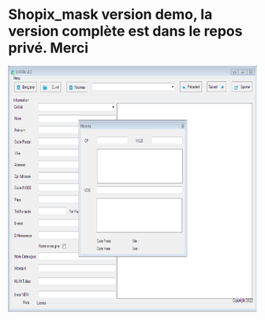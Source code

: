 # Shopix_mask version demo, la version complète est dans le repos privé. Merci
<a href=""><img height=500 src="https://github.com/taurusnavs/Shopix_mask/blob/main/Mask.PNG" /></a>
